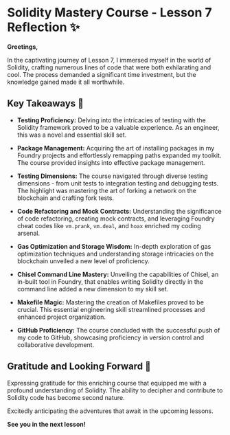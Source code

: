 # Solidity Mastery Course - Lesson 7 Reflection ✨

**Greetings,**

In the captivating journey of Lesson 7, I immersed myself in the world of Solidity, crafting numerous lines of code that were both exhilarating and cool. The process demanded a significant time investment, but the knowledge gained made it all worthwhile.

## Key Takeaways 🚀

- **Testing Proficiency:**
  Delving into the intricacies of testing with the Solidity framework proved to be a valuable experience. As an engineer, this was a novel and essential skill set.

- **Package Management:**
  Acquiring the art of installing packages in my Foundry projects and effortlessly remapping paths expanded my toolkit. The course provided insights into effective package management.

- **Testing Dimensions:**
  The course navigated through diverse testing dimensions - from unit tests to integration testing and debugging tests. The highlight was mastering the art of forking a network on the blockchain and crafting fork tests.

- **Code Refactoring and Mock Contracts:**
  Understanding the significance of code refactoring, creating mock contracts, and leveraging Foundry cheat codes like `vm.prank`, `vm.deal`, and `hoax` enriched my coding arsenal.

- **Gas Optimization and Storage Wisdom:**
  In-depth exploration of gas optimization techniques and understanding storage intricacies on the blockchain unveiled a new level of proficiency.

- **Chisel Command Line Mastery:**
  Unveiling the capabilities of Chisel, an in-built tool in Foundry, that enables writing Solidity directly in the command line added a new dimension to my skill set.

- **Makefile Magic:**
  Mastering the creation of Makefiles proved to be crucial. This essential engineering skill streamlined processes and enhanced project organization.

- **GitHub Proficiency:**
  The course concluded with the successful push of my code to GitHub, showcasing proficiency in version control and collaborative development.

## Gratitude and Looking Forward 🌟

Expressing gratitude for this enriching course that equipped me with a profound understanding of Solidity. The ability to decipher and contribute to Solidity code has become second nature.

Excitedly anticipating the adventures that await in the upcoming lessons.

**See you in the next lesson!**


